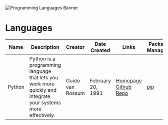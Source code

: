 ![Programming Languages Banner](https://user-images.githubusercontent.com/69996843/178092319-5dc63ad1-2fb9-4260-9e5a-eb63f79cbeb0.png)

# Languages
|Name  |Description| Creator          | Date Created    |Links |Package Managers|Applications|
|------|-----------|------------------|-----------------|------|-------------|--------------------|
|Python|Python is a programming language that lets you work more quickly and integrate your systems more effectively.| Guido van Rossum |February 20, 1991|[Homepage](https://www.python.org/) [Github Repo](https://github.com/python/cpython)|[pip](https://pypi.org/)|Machine Learning, Web Development, Scripting, Databases, Game Developement|
